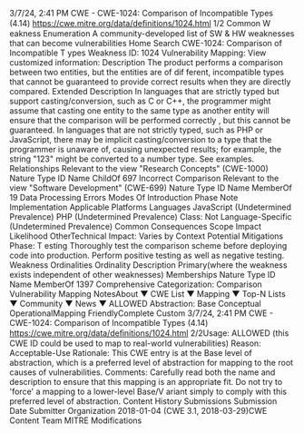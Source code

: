 3/7/24, 2:41 PM CWE - CWE-1024: Comparison of Incompatible Types (4.14)
https://cwe.mitre.org/data/deﬁnitions/1024.html 1/2
Common W eakness Enumeration
A community-developed list of SW & HW weaknesses that can become
vulnerabilities
Home Search
CWE-1024: Comparison of Incompatible T ypes
Weakness ID: 1024
Vulnerability Mapping: 
View customized information:
 Description
The product performs a comparison between two entities, but the entities are of dif ferent, incompatible types that cannot be
guaranteed to provide correct results when they are directly compared.
 Extended Description
In languages that are strictly typed but support casting/conversion, such as C or C++, the programmer might assume that casting one
entity to the same type as another entity will ensure that the comparison will be performed correctly , but this cannot be guaranteed. In
languages that are not strictly typed, such as PHP or JavaScript, there may be implicit casting/conversion to a type that the
programmer is unaware of, causing unexpected results; for example, the string "123" might be converted to a number type. See
examples.
 Relationships
 Relevant to the view "Research Concepts" (CWE-1000)
Nature Type ID Name
ChildOf 697 Incorrect Comparison
 Relevant to the view "Software Development" (CWE-699)
Nature Type ID Name
MemberOf 19 Data Processing Errors
 Modes Of Introduction
Phase Note
Implementation
 Applicable Platforms
Languages
JavaScript (Undetermined Prevalence)
PHP (Undetermined Prevalence)
Class: Not Language-Specific (Undetermined Prevalence)
 Common Consequences
Scope Impact Likelihood
OtherTechnical Impact: Varies by Context
 Potential Mitigations
Phase: T esting
Thoroughly test the comparison scheme before deploying code into production. Perform positive testing as well as negative
testing.
 Weakness Ordinalities
Ordinality Description
Primary(where the weakness exists independent of other weaknesses)
 Memberships
Nature Type ID Name
MemberOf 1397 Comprehensive Categorization: Comparison
 Vulnerability Mapping NotesAbout ▼ CWE List ▼ Mapping ▼ Top-N Lists ▼ Community ▼ News ▼
ALLOWED
Abstraction: Base
Conceptual OperationalMapping
FriendlyComplete Custom
3/7/24, 2:41 PM CWE - CWE-1024: Comparison of Incompatible Types (4.14)
https://cwe.mitre.org/data/deﬁnitions/1024.html 2/2Usage: ALLOWED (this CWE ID could be used to map to real-world vulnerabilities)
Reason: Acceptable-Use
Rationale:
This CWE entry is at the Base level of abstraction, which is a preferred level of abstraction for mapping to the root causes of
vulnerabilities.
Comments:
Carefully read both the name and description to ensure that this mapping is an appropriate fit. Do not try to 'force' a mapping to a
lower-level Base/V ariant simply to comply with this preferred level of abstraction.
 Content History
 Submissions
Submission Date Submitter Organization
2018-01-04
(CWE 3.1, 2018-03-29)CWE Content Team MITRE
 Modifications